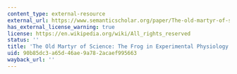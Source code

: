 ```yaml
---
content_type: external-resource
external_url: https://www.semanticscholar.org/paper/The-old-martyr-of-science%3A-The-frog-in-experimental-Holmes/3d074d690c03206cf0986811319658c2526fd701
has_external_license_warning: true
license: https://en.wikipedia.org/wiki/All_rights_reserved
status: ''
title: 'The Old Martyr of Science: The Frog in Experimental Physiology'
uid: 90b85dc3-a65d-46ae-9a78-2acaef995663
wayback_url: ''
---
```

